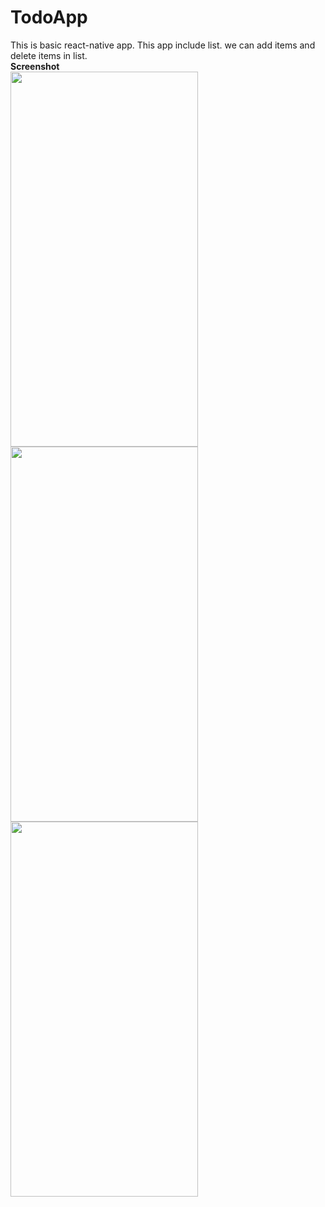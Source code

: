 # TodoApp
This is basic react-native app. This app include list. we can add items and delete items in list.<br>
<b>Screenshot</b><br>
<img src="images/ss1.jpeg" width=300 height=600>
<img src="images/ss1.jpeg" width=300 height=600>
<img src="images/ss1.jpeg" width=300 height=600>
